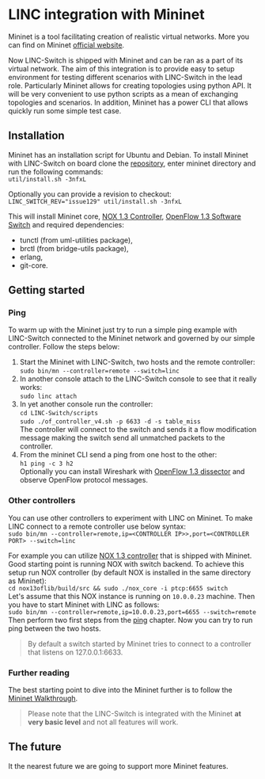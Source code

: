 LINC integration with Mininet
=============================

Mininet is a tool facilitating creation of realistic virtual networks. More you can find on Mininet [official website](http://mininet.org/).

Now LINC-Switch is shipped with Mininet and can be ran as a part of its virtual network. The aim of this integration is to provide easy to setup environment for testing different scenarios with LINC-Switch in the lead role. Particularly Mininet allows for creating topologies using python API. It will be very convenient to use python scripts as a mean of exchanging topologies and scenarios. In addition, Mininet has a power CLI that allows quickly run some simple test case.

Installation
------------

Mininet has an installation script for Ubuntu and Debian. To install Mininet with LINC-Switch on board clone the [repository](https://github.com/mentels/mininet), enter mininet directory and run the following commands:  
`util/install.sh -3nfxL`

Optionally you can provide a revision to checkout:  
`LINC_SWITCH_REV="issue129" util/install.sh -3nfxL`

This will install Mininet core, [NOX 1.3 Controller](https://github.com/CPqD/nox13oflib), [OpenFlow 1.3 Software Switch](https://github.com/CPqD/ofsoftswitch13) and required dependencies:
* tunctl (from uml-utilities package),
* brctl (from bridge-utils package),
* erlang,
* git-core.

Getting started
---------------

### Ping ###
To warm up with the Mininet just try to run a simple ping example with LINC-Switch connected to the Mininet network and governed by our simple controller. Follow the steps below:

1. Start the Mininet with LINC-Switch, two hosts and the remote controller:  
`sudo bin/mn --controller=remote --switch=linc`
1. In another console attach to the LINC-Switch console to see that it really works:  
`sudo linc attach`
1. In yet another console run the controller:  
`cd LINC-Switch/scripts`      
`sudo ./of_controller_v4.sh -p 6633 -d -s table_miss`  
The controller will connect to the switch and sends it a flow modification message making the switch send all unmatched packets to the controller.
1. From the mininet CLI send a ping from one host to the other:  
`h1 ping -c 3 h2`  
Optionally you can install Wireshark with [OpenFlow 1.3 dissector](https://github.com/CPqD/ofdissector) and observe OpenFlow protocol messages.

### Other controllers ###
You can use other controllers to experiment with LINC on Mininet. To make LINC connect to a remote controller use below syntax:  
`sudo bin/mn --controller=remote,ip=<CONTROLLER IP>>,port=<CONTROLLER PORT> --switch=linc`

For example you can utilize [NOX 1.3 controller](https://github.com/CPqD/nox13oflib) that is shipped with Mininet.
Good starting point is running NOX with switch backend. To achieve this setup run NOX controller (by default NOX is installed in the same directory as Mininet):  
`cd nox13oflib/build/src && sudo ./nox_core -i ptcp:6655 switch`  
Let's assume that this NOX instance is running on `10.0.0.23` machine. Then you have to start Mininet with LINC as follows:  
`sudo bin/mn --controller=remote,ip=10.0.0.23,port=6655 --switch=remote`  
Then perform two first steps from the [ping](#ping) chapter. Now you can try to run ping between the two hosts.

> By default a switch started by Mininet tries to connect to a controller that listens on 127.0.0.1:6633.

### Further reading ###
The best starting point to dive into the Mininet further is to follow the [Mininet Walkthrough](http://mininet.org/walkthrough/).

> Please note that the LINC-Switch is integrated with the Mininet **at very basic level** and not all features will work.

The future
----------
It the nearest future we are going to support more Mininet features.
